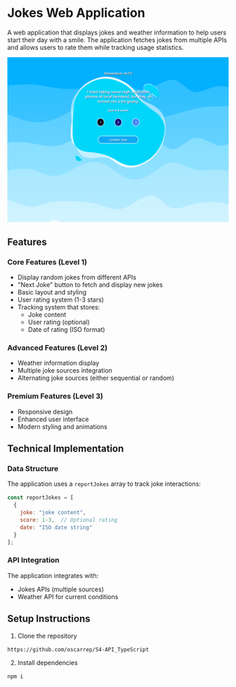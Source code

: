 # Jokes Web Application

A web application that displays jokes and weather information to help users start their day with a smile. The application fetches jokes from multiple APIs and allows users to rate them while tracking usage statistics.

![alt text](image.png)

## Features

### Core Features (Level 1)
- Display random jokes from different APIs
- "Next Joke" button to fetch and display new jokes
- Basic layout and styling
- User rating system (1-3 stars)
- Tracking system that stores:
  - Joke content
  - User rating (optional)
  - Date of rating (ISO format)

### Advanced Features (Level 2)
- Weather information display
- Multiple joke sources integration
- Alternating joke sources (either sequential or random)

### Premium Features (Level 3)
- Responsive design
- Enhanced user interface
- Modern styling and animations

## Technical Implementation

### Data Structure
The application uses a `reportJokes` array to track joke interactions:
```javascript
const reportJokes = [
  {
    joke: "joke content",
    score: 1-3,  // Optional rating
    date: "ISO date string"
  }
];
```

### API Integration
The application integrates with:
- Jokes APIs (multiple sources)
- Weather API for current conditions

## Setup Instructions

1. Clone the repository
```
https://github.com/oscarrep/S4-API_TypeScript
```
2. Install dependencies
```bash
npm i
```

